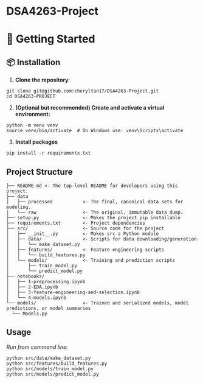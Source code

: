 # DSA4263-Project
# 🚀 Getting Started

## 📦 Installation

1. **Clone the repository**:
```
git clone git@github.com:cheryltan17/DSA4263-Project.git
cd DSA4263-PROJECT
```

2. **(Optional but recommended) Create and activate a virtual environment:**
```
python -m venv venv
source venv/bin/activate  # On Windows use: venv\Scripts\activate
```

3. **Install packages**
```
pip install -r requirementx.txt 
```

## Project Structure
```
├── README.md <- The top-level README for developers using this project.
├── data
│   ├── processed           <- The final, canonical data sets for modeling.
│   └── raw                 <- The original, immutable data dump.
├── setup.py                <- Makes the project pip installable
├── requirements.txt        <- Project dependencies
├── src/                    <- Source code for the project
│   ├── __init__.py         <- Makes src a Python module
│   ├── data/               <- Scripts for data downloading/generation
│   │   └── make_dataset.py
│   ├── features/           <- Feature engineering scripts
│   │   └── build_features.py
│   └── models/             <- Training and prediction scripts
│       ├── train_model.py
│       └── predict_model.py
├── notebooks/                    
│   ├── 1-preprocessing.ipynb      
│   ├── 2-EDA.ipynb
│   ├── 3-feature-engineering-and-selection.ipynb
│   └── 4-models.ipynb
└── models/                 <- Trained and serialized models, model predictions, or model summaries
  └── Models.py
```

## Usage
*Run from command line:*
```
python src/data/make_dataset.py
python src/features/build_features.py
python src/models/train_model.py
python src/models/predict_model.py
```
